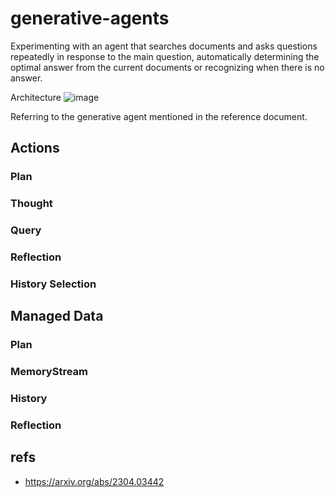 # generative-agents
Experimenting with an agent that searches documents and asks questions repeatedly in response to the main question, automatically determining the optimal answer from the current documents or recognizing when there is no answer.

Architecture
![image](https://github.com/tmori/generative-agents/assets/164193/7beda2b2-a3ed-4f1f-af08-ab3ae578da74)

Referring to the generative agent mentioned in the reference document.

## Actions
### Plan

### Thought

### Query

### Reflection

### History Selection

## Managed Data

### Plan

### MemoryStream

### History

### Reflection

## refs
* https://arxiv.org/abs/2304.03442
